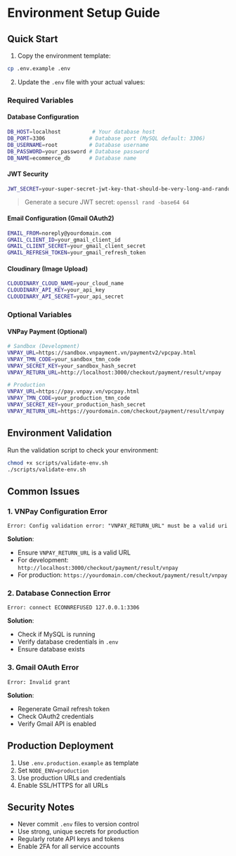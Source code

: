 # Environment Setup Guide

## Quick Start

1. Copy the environment template:

```bash
cp .env.example .env
```

2. Update the `.env` file with your actual values:

### Required Variables

#### Database Configuration

```bash
DB_HOST=localhost          # Your database host
DB_PORT=3306              # Database port (MySQL default: 3306)
DB_USERNAME=root          # Database username
DB_PASSWORD=your_password # Database password
DB_NAME=ecommerce_db      # Database name
```

#### JWT Security

```bash
JWT_SECRET=your-super-secret-jwt-key-that-should-be-very-long-and-random
```

> Generate a secure JWT secret: `openssl rand -base64 64`

#### Email Configuration (Gmail OAuth2)

```bash
EMAIL_FROM=noreply@yourdomain.com
GMAIL_CLIENT_ID=your_gmail_client_id
GMAIL_CLIENT_SECRET=your_gmail_client_secret
GMAIL_REFRESH_TOKEN=your_gmail_refresh_token
```

#### Cloudinary (Image Upload)

```bash
CLOUDINARY_CLOUD_NAME=your_cloud_name
CLOUDINARY_API_KEY=your_api_key
CLOUDINARY_API_SECRET=your_api_secret
```

### Optional Variables

#### VNPay Payment (Optional)

```bash
# Sandbox (Development)
VNPAY_URL=https://sandbox.vnpayment.vn/paymentv2/vpcpay.html
VNPAY_TMN_CODE=your_sandbox_tmn_code
VNPAY_SECRET_KEY=your_sandbox_hash_secret
VNPAY_RETURN_URL=http://localhost:3000/checkout/payment/result/vnpay

# Production
VNPAY_URL=https://pay.vnpay.vn/vpcpay.html
VNPAY_TMN_CODE=your_production_tmn_code
VNPAY_SECRET_KEY=your_production_hash_secret
VNPAY_RETURN_URL=https://yourdomain.com/checkout/payment/result/vnpay
```

## Environment Validation

Run the validation script to check your environment:

```bash
chmod +x scripts/validate-env.sh
./scripts/validate-env.sh
```

## Common Issues

### 1. VNPay Configuration Error

```
Error: Config validation error: "VNPAY_RETURN_URL" must be a valid uri
```

**Solution**:

- Ensure `VNPAY_RETURN_URL` is a valid URL
- For development: `http://localhost:3000/checkout/payment/result/vnpay`
- For production: `https://yourdomain.com/checkout/payment/result/vnpay`

### 2. Database Connection Error

```
Error: connect ECONNREFUSED 127.0.0.1:3306
```

**Solution**:

- Check if MySQL is running
- Verify database credentials in `.env`
- Ensure database exists

### 3. Gmail OAuth Error

```
Error: Invalid grant
```

**Solution**:

- Regenerate Gmail refresh token
- Check OAuth2 credentials
- Verify Gmail API is enabled

## Production Deployment

1. Use `.env.production.example` as template
2. Set `NODE_ENV=production`
3. Use production URLs and credentials
4. Enable SSL/HTTPS for all URLs

## Security Notes

- Never commit `.env` files to version control
- Use strong, unique secrets for production
- Regularly rotate API keys and tokens
- Enable 2FA for all service accounts
